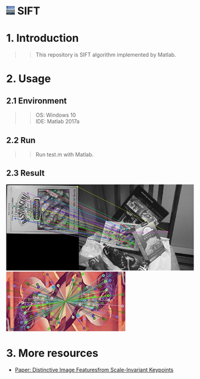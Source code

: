 [<img height="23" src="https://github.com/lh9171338/Outline/blob/master/icon.jpg"/>](https://github.com/lh9171338/Outline) SIFT
===

# 1. Introduction
>>This repository is SIFT algorithm implemented by Matlab.

# 2. Usage
## 2.1 Environment
>>OS: Windows 10  
>>IDE: Matlab 2017a

## 2.2 Run
>>Run test.m with Matlab.

## 2.3 Result
![image](https://github.com/lh9171338/SIFT/blob/master/image/image_result.jpg)  
![image](https://github.com/lh9171338/SIFT/blob/master/image/lena_result.jpg)

# 3. More resources
- [Paper: Distinctive Image Featuresfrom Scale-Invariant Keypoints](https://link.springer.com/content/pdf/10.1023%2FB%3AVISI.0000029664.99615.94.pdf)

